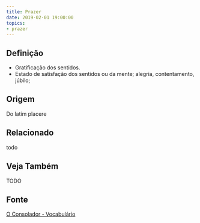 ```yaml
---
title: Prazer
date: 2019-02-01 19:00:00
topics:
- prazer
---
```


## Definição
* Gratificação dos sentidos.
* Estado de satisfação dos sentidos ou da mente; alegria, contentamento, júbilo;

## Origem
Do latim placere

## Relacionado
todo

## Veja Também
TODO

## Fonte
[O Consolador - Vocabulário](http://www.oconsolador.com.br/linkfixo/vocabulario/principal.html)
